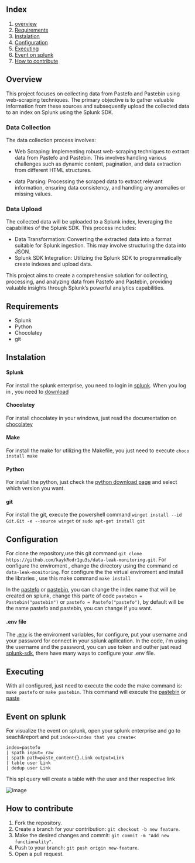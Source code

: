 ## Index
1. [overview](#overview)
2. [Requirements](#requirements)
3. [Instalation](#instalation)
4. [Configuration](#configuration)
5. [Executing](#executing)
6. [Event on splunk](#event-on-splunk)
7. [How to contribute](#how-to-contribute)

## Overview

This project focuses on collecting data from Pastefo and Pastebin using web-scraping techniques. The primary objective is to gather valuable information from these sources and subsequently upload the collected data to an index on Splunk using the Splunk SDK.

### Data Collection

The data collection process involves:

  + Web Scraping: Implementing robust web-scraping techniques to extract data from Pastefo and Pastebin. This involves handling various challenges such as dynamic content, pagination, and data extraction from different HTML structures.
  
  + data Parsing: Processing the scraped data to extract relevant information, ensuring data consistency, and handling any anomalies or missing values.

### Data Upload

The collected data will be uploaded to a Splunk index, leveraging the capabilities of the Splunk SDK. This process includes:

  + Data Transformation: Converting the extracted data into a format suitable for Splunk ingestion. This may involve structuring the data into JSON.
  + Splunk SDK Integration: Utilizing the Splunk SDK to programmatically create indexes and upload data.


This project aims to create a comprehensive solution for collecting, processing, and analyzing data from Pastefo and Pastebin, providing valuable insights through Splunk’s powerful analytics capabilities.




## Requirements

+ Splunk
+ Python 
+ Chocolatey
+ git

## Instalation
  
  #### Splunk
  
  For install the splunk enterprise, you need to login in [splunk](https://www.splunk.com/). When you log in , you need to [download](https://www.splunk.com/en_us/download.html)

  #### Chocolatey 

  For install chocolatey in your windows, just read the documentation on [chocolatey](https://chocolatey.org/install#individual)

  #### Make

  For install the make for utilizing the Makefile, you just need to execute `choco install make`

  #### Python

  For install the python, just check the [python download page](https://www.python.org/downloads/) and select which version you want.

  #### git
  For install the git, execute the powershell command ` winget install --id Git.Git -e --source winget ` or `sudo apt-get install git`
  
## Configuration

For clone the repository,use this git command `git clone https://github.com/kaykRodr1gu3s/data-leak-monitoring.git`.
For configure the enviroment , change the directory using the command `cd data-leak-monitoring`. For configure the the virtual enviroment and install the libraries , use this make command `make install`

In the [pastefo](https://github.com/kaykRodr1gu3s/data-leak-monitoring/blob/main/Pastefo/main.py) or [pastebin](https://github.com/kaykRodr1gu3s/data-leak-monitoring/blob/main/Pastebin/main.py), you can change the index name that will be created on splunk, change this parte of code `pastebin = Pastebin("pastebin")` or `pastefo = Pastefo("pastefo")`, by default will be the name pastefo and pastebin, you can change if you want.

#### .env file

The [.env](https://github.com/kaykRodr1gu3s/data-leak-monitoring/blob/main/.env) is the enviroment variables, for configure, put your username and your password for connect in your splunk apllication. In the code, i'm using the username and the password, you can use token and outher just read [splunk-sdk](https://github.com/splunk/splunk-sdk-python), there have many ways to configure your .env file.


## Executing


With all configured, just need to execute the code the make command is: `make pastefo` or `make pastebin`. This command will execute the [pastebin](https://github.com/kaykRodr1gu3s/data-leak-monitoring/blob/main/Pastebin/main.py) or [paste](https://github.com/kaykRodr1gu3s/data-leak-monitoring/tree/main/Pastefo)


## Event on splunk

For visualize the event on splunk, open your splunk enterprise and go to seach&report and put `index=>index that you create<`


```
index=pastefo
| spath input=_raw
| spath path=paste_content{}.Link output=Link
| table user Link
| dedup user Link
```
This spl query will create a table with the user and ther respective link

![image](https://github.com/user-attachments/assets/f9816836-9153-4c46-8c70-32e8dc627dec)



## How to contribute

   1. Fork the repository.
   2. Create a branch for your contribution: `git checkout -b new feature`.
   3. Make the desired changes and commit: `git commit -m "Add new functionality"`.
   4. Push to your branch: `git push origin new-feature`.
   5. Open a pull request.

